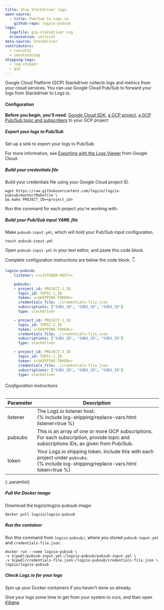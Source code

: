 ```yaml
---
title: Ship Stackdriver logs
open-source:
  - title: Pub/Sub to Logz.io
    github-repo: logzio-pubsub
logo:
  logofile: gcp-stackdriver.svg
  orientation: vertical
data-source: Stackdriver
contributors:
  - ronish31
  - imnotashrimp
shipping-tags:
  - log-shipper
  - gcp
---
```


Google Cloud Platform (GCP) Stackdriver collects logs and metrics from your cloud services.
You can use Google Cloud Pub/Sub to forward your logs from Stackdriver to Logz.io.

#### Configuration

**Before you begin, you'll need**:
[Google Cloud SDK](https://cloud.google.com/sdk/docs/quickstarts),
[a GCP project](https://console.cloud.google.com/projectcreate),
[a GCP Pub/Sub topic and subscribers](https://cloud.google.com/pubsub/docs/quickstart-console) to your GCP project

<div class="tasklist">

##### Export your logs to Pub/Sub

Set up a sink to export your logs to Pub/Sub.

For more information, see [Exporting with the Logs Viewer](https://cloud.google.com/logging/docs/export/configure_export_v2) from Google Cloud.

##### Build your credentials file

Build your credentials file using your Google Cloud project ID.

```shell
wget https://raw.githubusercontent.com/logzio/logzio-pubsub/master/Makefile \
&& make PROJECT_ID=<project_id>
```

Run this command for each project you're working with.

##### Build your Pub/Sub input YAML file

Make `pubsub-input.yml`, which will hold your Pub/Sub input configuration.

```shell
touch pubsub-input.yml
```

Open `pubsub-input.yml` in your text editor, and paste this code block.

Complete configuration instructions are below the code block. 👇

```yaml
logzio-pubsub:
    listener: <<LISTENER-HOST>>

    pubsubs:
    - project_id: PROJECT-1_ID
      topic_id: TOPIC-1_ID
      token: <<SHIPPING-TOKEN>>
      credentials_file: ./credentials-file.json
      subscriptions: ["SUB1_ID", "SUB2_ID", "SUB3_ID"]
      type: stackdriver

    - project_id: PROJECT-1_ID
      topic_id: TOPIC-2_ID
      token: <<SHIPPING-TOKEN>>
      credentials_file: ./credentials-file.json
      subscriptions: ["SUB1_ID", "SUB2_ID", "SUB3_ID"]
      type: stackdriver

    - project_id: PROJECT-3_ID
      topic_id: TOPIC-1_ID
      token: <<SHIPPING-TOKEN>>
      credentials_file: ./credentials-file.json
      subscriptions: ["SUB1_ID", "SUB2_ID", "SUB3_ID"]
      type: stackdriver
```


###### Configuration instructions

| Parameter | Description |
|---|---|
| listener | The Logz.io listener host. <br> {% include log-shipping/replace-vars.html listener=true %} |
| pubsubs | This is an array of one or more GCP subscriptions. For each subscription, provide topic and subscriptions IDs, as given from Pub/Sub. |
| token | Your Logz.io shipping token. Include this with each project under `pubsubs`. <br> {% include log-shipping/replace-vars.html token=true %} |
{:.paramlist}

##### Pull the Docker image

Download the logzio/logzio-pubsub image:

```shell
docker pull logzio/logzio-pubsub
```

##### Run the container

Run this command from `logzio-pubsub/`,
where you stored `pubsub-input.yml`
and `credentials-file.json`.

```shell
docker run --name logzio-pubsub \
-v $(pwd)/pubsub-input.yml:/logzio-pubsub/pubsub-input.yml \
-v $(pwd)/credentials-file.json:/logzio-pubsub/credentials-file.json \
logzio/logzio-pubsub
```

##### Check Logz.io for your logs

Spin up your Docker containers if you haven’t done so already.

Give your logs some time to get from your system to ours,
and then open [Kibana](https://app.logz.io/#/dashboard/kibana).

</div>